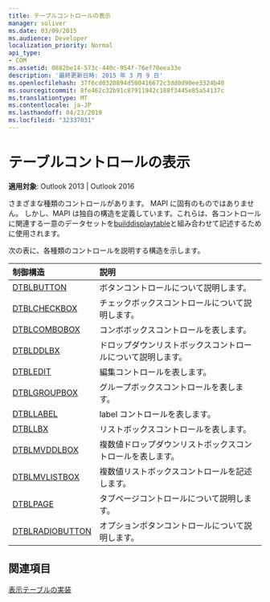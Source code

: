 ```yaml
---
title: テーブルコントロールの表示
manager: soliver
ms.date: 03/09/2015
ms.audience: Developer
localization_priority: Normal
api_type:
- COM
ms.assetid: 0882be14-573c-440c-954f-76ef70eea33e
description: '最終更新日時: 2015 年 3 月 9 日'
ms.openlocfilehash: 37f6cd0320894d500416672c3dd0d90ee3324b40
ms.sourcegitcommit: 8fe462c32b91c87911942c188f3445e85a54137c
ms.translationtype: MT
ms.contentlocale: ja-JP
ms.lasthandoff: 04/23/2019
ms.locfileid: "32337031"
---
```

# <a name="displaying-table-controls"></a>テーブルコントロールの表示

  
  
**適用対象**: Outlook 2013 | Outlook 2016 
  
さまざまな種類のコントロールがあります。 MAPI に固有のものではありません。 しかし、MAPI は独自の構造を定義しています。これらは、各コントロールに関連する一意のデータセットを[builddisplaytable](builddisplaytable.md)と組み合わせて記述するために使用されます。 
  
次の表に、各種類のコントロールを説明する構造を示します。 
  
|**制御構造**|**説明**|
|:-----|:-----|
|[DTBLBUTTON](dtblbutton.md) <br/> |ボタンコントロールについて説明します。  <br/> |
|[DTBLCHECKBOX](dtblcheckbox.md) <br/> |チェックボックスコントロールについて説明します。  <br/> |
|[DTBLCOMBOBOX](dtblcombobox.md) <br/> |コンボボックスコントロールを表します。  <br/> |
|[DTBLDDLBX](dtblddlbx.md) <br/> |ドロップダウンリストボックスコントロールについて説明します。  <br/> |
|[DTBLEDIT](dtbledit.md) <br/> |編集コントロールを表します。  <br/> |
|[DTBLGROUPBOX](dtblgroupbox.md) <br/> |グループボックスコントロールを表します。  <br/> |
|[DTBLLABEL](dtbllabel.md) <br/> |label コントロールを表します。  <br/> |
|[DTBLLBX](dtbllbx.md) <br/> |リストボックスコントロールを表します。  <br/> |
|[DTBLMVDDLBOX](dtblmvddlbox.md) <br/> |複数値ドロップダウンリストボックスコントロールを表します。  <br/> |
|[DTBLMVLISTBOX](dtblmvlistbox.md) <br/> |複数値リストボックスコントロールを記述します。  <br/> |
|[DTBLPAGE](dtblpage.md) <br/> |タブページコントロールについて説明します。  <br/> |
|[DTBLRADIOBUTTON](dtblradiobutton.md) <br/> |オプションボタンコントロールについて説明します。  <br/> |
   
## <a name="see-also"></a>関連項目



[表示テーブルの実装](display-table-implementation.md)

